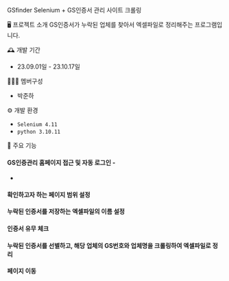  GSfinder
Selenium + GS인증서 관리 사이트 크롤링


 🖥️ 프로젝트 소개
GS인증서가 누락된 업체를 찾아서 엑셀파일로 정리해주는 프로그램입니다.
<br>

 🕰️ 개발 기간
* 23.09.01일 - 23.10.17일

 🧑‍🤝‍🧑 멤버구성
 - 박준하

 ⚙️ 개발 환경
- `Selenium 4.11`
- `python 3.10.11`

 📌 주요 기능
#### GS인증관리 홈페이지 접근 및 자동 로그인 - 
-

#### 확인하고자 하는 페이지 범위 설정

#### 누락된 인증서를 저장하는 엑셀파일의 이름 설정

#### 인증서 유무 체크

#### 누락된 인증서를 선별하고, 해당 업체의 GS번호와 업체명을 크롤링하여 엑셀파일로 정리

#### 페이지 이동
